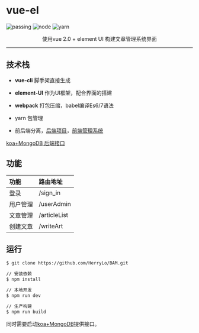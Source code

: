 # vue-el

![passing](https://img.shields.io/badge/build-passing-brightgreen.svg)
![node](https://img.shields.io/badge/node-8.11.1-green.svg)
![yarn](https://img.shields.io/badge/yarn-1.12.3-green.svg)

<p align="center">
  使用vue 2.0 + element UI 构建文章管理系统界面
</p>

---

## 技术栈
  * **vue-cli** 脚手架直接生成
  
  * **element-UI** 作为UI框架，配合界面的搭建
  
  * **webpack** 打包压缩，babel编译Es6/7语法
  
  * yarn 包管理
  
  * 前后端分离，[后端项目](https://github.com/HerryLo/koa-mongoDB.git)，[前端管理系统](https://github.com/HerryLo/vue-Bam)
  
[koa+MongoDB 后端接口](https://github.com/HerryLo/koa-mongoDB.git)

## 功能
| 功能 |  路由地址 |
|:------|:-------|
|登录    | /sign_in   | 
|用户管理 | /userAdmin |
|文章管理 | /articleList |
|创建文章 | /writeArt |

## 运行

``` bash
$ git clone https://github.com/HerryLo/BAM.git

// 安装依赖
$ npm install 

// 本地开发
$ npm run dev 

// 生产构建
$ npm run build
```

同时需要启动[koa+MongoDB](https://github.com/HerryLo/koa-mongoDB.git)提供接口。
